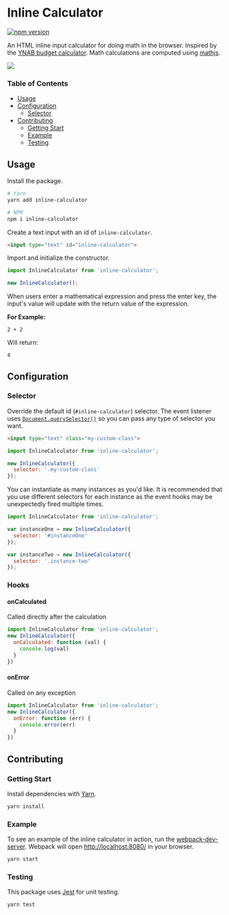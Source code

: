 # Inline Calculator

[![npm version](https://badge.fury.io/js/inline-calculator.svg)](https://badge.fury.io/js/inline-calculator)

An HTML inline input calculator for doing math in the browser. Inspired by the [YNAB budget calculator](https://docs.youneedabudget.com/article/1027-in-line-calculations). Math calculations are computed using [mathjs](http://mathjs.org/).

![](./demo.gif)

<!-- START doctoc generated TOC please keep comment here to allow auto update -->
<!-- DON'T EDIT THIS SECTION, INSTEAD RE-RUN doctoc TO UPDATE -->
### Table of Contents

- [Usage](#usage)
- [Configuration](#configuration)
  - [Selector](#selector)
- [Contributing](#contributing)
  - [Getting Start](#getting-start)
  - [Example](#example)
  - [Testing](#testing)

<!-- END doctoc generated TOC please keep comment here to allow auto update -->

## Usage

Install the package.

```bash
# Yarn
yarn add inline-calculator

# NPM
npm i inline-calculator
```

Create a text input with an id of `inline-calculator`.

```html
<input type="text" id="inline-calculator">
```

Import and initialize the constructor.

```js
import InlineCalculator from 'inline-calculator';

new InlineCalculator();
```

When users enter a mathematical expression and press the enter key, the input's value will update with the return value of the expression.

**For Example:**

```
2 + 2
```

Will return:

```
4
```

## Configuration

### Selector

Override the default id (`#inline-calculator`) selector. The event listener uses [`Document.querySelector()`](https://developer.mozilla.org/en-US/docs/Web/API/Document/querySelector) so you can pass any type of selector you want.

```html
<input type="text" class="my-custom-class">
```

```js
import InlineCalculator from 'inline-calculator';

new InlineCalculator({
  selector: '.my-custom-class'
});
```

You can instantiate as many instances as you'd like. It is recommended that you use different selectors for each instance as the event hooks may be unexpectedly fired multiple times.

```js
import InlineCalculator from 'inline-calculator';

var instanceOne = new InlineCalculator({
  selector: '#instanceOne'
});

var instanceTwo = new InlineCalculator({
  selector: '.instance-two'
});
```


### Hooks

#### onCalculated

Called directly after the calculation

```js
import InlineCalculator from 'inline-calculator';
new InlineCalculator({
  onCalculated: function (val) {
    console.log(val)
  }
})
```

#### onError

Called on any exception

```js
import InlineCalculator from 'inline-calculator';
new InlineCalculator({
  onError: function (err) {
    console.error(err)
  }
})
```

## Contributing

### Getting Start

Install dependencies with [Yarn](https://yarnpkg.com/en/).

```bash
yarn install
```

### Example

To see an example of the inline calculator in action, run the [webpack-dev-server](https://webpack.js.org/guides/development/#using-webpack-dev-server). Webpack will open <http://localhost:8080/> in your browser.

```bash
yarn start
```

### Testing

This package uses [Jest](https://jestjs.io/en/) for unit testing.

```bash
yarn test
```
